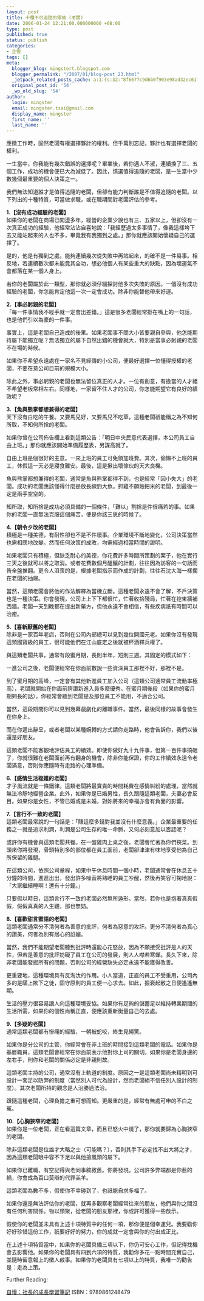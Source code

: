```yaml
---
layout: post
title: 十種不可追隨的領袖 (老闆)
date: 2006-01-24 12:21:00.000000000 +08:00
type: post
published: true
status: publish
categories:
- 企管
tags: []
meta:
  blogger_blog: mingstert.blogspot.com
  blogger_permalink: "/2007/01/blog-post_23.html"
  _jetpack_related_posts_cache: a:1:{s:32:"8f6677c9d6b0f903e98ad32ec61f8deb";a:2:{s:7:"expires";i:1447951893;s:7:"payload";a:3:{i:0;a:1:{s:2:"id";i:58;}i:1;a:1:{s:2:"id";i:174;}i:2;a:1:{s:2:"id";i:149;}}}}
  original_post_id: '54'
  _wp_old_slug: '54'
author:
  login: mingster
  email: mingster.tsai@gmail.com
  display_name: mingster
  first_name: ''
  last_name: ''
---
```

<p>應徵工作時，固然老闆有權選擇夥計的權利。但千萬別忘記，夥計也有選擇老闆的權利。</p>
<p>一生當中，你我能有幾次錯誤的選擇呢？畢業後，若你遇人不淑，連續換了三、五個工作，成功的機會便已大為減低了。因此，慎選值得追隨的老闆，是一生當中少數幾個最重要的個人決策之一。</p>
<p>我們無法知道誰才是值得追隨的老闆，但卻有能力判斷誰是不值得追隨的老闆。以下列出的十種特質，可當做求職，或在職期間對老闆評估的參考。</p>
<p><strong>1.【沒有成功經驗的老闆】<br /></strong>如果你的老闆在商場已闖盪多年，經營的企業少說也有三、五家以上，但卻沒有一次真正成功的經驗，他經常沾沾自喜地說：「我經歷過太多事情了，像我這樣垮下去又能站起來的人也不多，畢竟我有我獨到之處。」那你就應該開始懷疑自己的選擇了。</p>
<p>是的，他是有獨到之處。能夠連續幾次從失敗中再站起來，的確不是一件易事。相反地，若連續數次都未能竟其全功，想必他個人有某些重大的缺點，因為壞運氣不會都落在某一個人身上。</p>
<p>若你的老闆屬於此一類型，那你就必須仔細探討他多次失敗的原因。一個沒有成功經驗的老闆，你怎能肯定他這一次一定會成功。除非你能替他帶來好運。</p>
<p><strong>2.【事必躬親的老闆】 </strong><br />「每一件事情我不經手就一定會出差錯。」這是很多老闆經常掛在嘴上的一句話，也是他們引以為豪的一件事。</p>
<p>事實上，這是老闆自己造成的後果。如果老闆事不問大小皆要親自參與，他怎能期待屬下能獨立呢？無法獨立的屬下自然出錯的機會就大，特別是當事必躬親的老闆不在場的時候。</p>
<p>如果你不希望永遠處在一家名不見經傳的小公司，便最好選擇一位懂得授權的老闆，不要在意公司目前的規模大小。</p>
<p>除此之外，事必躬親的老闆也無法留位真正的人才。一位有創意，有擔當的人才絕不希望老板常相左右。同樣地，一家留不住人才的公司，你怎能期望它有良好的績效呢？</p>
<p><strong>3.【魚與熊掌都想兼得的老闆】<br /></strong>天下沒有白吃的午餐。又要馬兒好，又要馬兒不吃草，這種老闆祇能稱之為不知何所取，不知何所捨的老闆。</p>
<p>如果你曾在公司佈告欄上看到這類公告：「明日中央民意代表選擇，本公司員工自由上班。」那你就應該開始準備履歷表，另謀高就了。</p>
<p>自由上班是個很好的主意。一來上班的員工可免領加班費。其次，偷懶不上班的員工，休假這一天必是寢食難安。最後，這是揪出壞傢伙的天大良機。</p>
<p>魚與熊掌都想兼得的老闆，通常是魚與熊掌都得不到，也是經常「因小失大」的老闆。成功的老闆應該懂得什麼是放長線釣大魚。抓雞不願蝕把米的老闆，到最後一定是兩手空空的。</p>
<p>知所取，知所捨是成功必須具備的一個條件，「難以」割捨是件很痛若的事。如果你的老闆一直無法克服這個痛苦，便是你該三思的時候了。</p>
<p><strong>4.【朝令夕改的老闆】 </strong><br />積極是一種美德，有耐性卻也不是不件壞事。企業環境不斷地變化，公司決策當然也需相應地改變。然而任何決策的成敗，均需經過相當時間的證明。</p>
<p>如果老闆只有積極，但缺乏耐心的美德，你花費許多時間所策劃的案子，他在實行三天之後就可以將之取消。或者花費數個月醞釀的計劃，往往因為訪客的一句話而告全盤推翻。更令人沮喪的是，根據老闆指示而作成的計劃，往往石沈大海一樣擱在老闆的抽屜。</p>
<p>當然，這類老闆會將他的作法解釋為當機立斷。這種老闆永遠不會了解，不戶決策也是一種決策。你會發現，公司上上下下都很忙，忙著收拾殘局，忙著在挖東牆補西牆。老闆一天到晚都在提出新藥方，但他永遠不會相信，有些疾病祇有時間可以治癒。</p>
<p><strong>5.【喜新厭舊的老闆】<br /></strong>除非是一家百年老店，否則在公司內部總可以見到幾位開國元老。如果你沒有發現這類國寶級的員工，很可能他們在江山底定之後就被杯酒釋兵權了。</p>
<p>與這類老闆共事，通常有段蜜月期，長則半年，短則三週。其固定的模式如下：</p>
<p>一進公司之後，老闆便經常在你面前數說一些資深員工那裡不好，那裡不是。</p>
<p>到了蜜月期的高峰，一定會有其他新進員工加入公司（這類公司通常員工流動率極高），老闆就開始在你面前誇讚新進入員多麼優秀。在蜜月期後段（如果你的蜜月期夠長的話），你經常會聽到老闆提及那位員工不能用，不適合公司。</p>
<p>當然，這段期間你可以見到幾幕戲劇化的離職事件。當然，最後同樣的故事會發生在你身上。</p>
<p>而在你遞出辭呈，或者老闆以某種婉轉的方式請你走路時，他會告訴你，我們以後還是好朋友。</p>
<p>這類老闆不能客觀地評估員工的績效。即使你做好九十九件事，但第一百件事搞砸了，你就很難在老闆面前再有翻身的機會，除非你能保證，你的工作績效永遠令老闆滿意，否則你應隨時有走路的心理準備。</p>
<p><strong>6.【感情生活複雜的老闆】</strong><br />才子風流就是一條鐵律。這類老闆將最寶貴的時間耗費在感情糾紛的處理，當然就無法冷靜地經營企業。此外，如果你是已婚男性，長久跟隨這類老闆，夫妻必會反目。如果你是女性，不管已婚或是未婚，對妳將來的幸福亦會有負面的影響。</p>
<p><strong>7.【言行不一致的老闆】<br /></strong>這類老闆最常說的一句話是：「賺這麼多錢對我並沒有什麼意義。」企業最重要的任務之一就是追求利潤，利潤是公司生存的唯一命脈，又何必刻意加以否認呢？</p>
<p>或許你有機會與這類老闆共餐。在一盤雞肉上桌之後，老闆會忙著為你們挾菜。到頭來你將發現，骨頭特別多的部位都在員工面前，老闆卻津津有味地享受他為自己所保留的雞腿。</p>
<p>在這類公司，依照公司章程，如果中午休息時間一個小時，老闆通常會在休息五十分鐘的時間，進進出出，發出許多噪音將熟睡的員工吵醒，然後再笑容可掬地說：「大家繼續睡啊！還有十分鐘。」</p>
<p>只要假以時日，這類言行不一致的老闆必然無所遁形。當然，若你也是抱著真真假假，假假真真的人生觀，那也無妨。</p>
<p><strong>8.【喜歡甜言蜜語的老闆】 </strong><br />這類老闆通常分不清何者為善意的批評，何者為惡意的攻訐。更分不清何者為真心的讚美，何者為別有居心的諂媚。</p>
<p>當然，我們不能期望老闆聽到批評時還能心花怒放，因為不願接受批評是人的天性，但若是善意的批評妨礙了員工在公司的發展，則人人噤若寒蟬。長久下來，除非老闆能發掘所有的問題，否則公司的經營缺失必定永遠不能獲得改善。</p>
<p>更重要地，這種環境具有反淘汰的作用。小人當道，正直的員工不受重用，公司內多的是瞞上欺下之徒，固守原則的員工便一心求去。如此，振衰起敝之日便遙遙無期。</p>
<p>生活的壓力很容易讓人向這種環境妥協。如果你有足夠的儲蓄足以維持轉業期間的生活所需，如果你的個性尚稱正直，便應該重新衡量自己的去處。</p>
<p><strong>9.【多疑的老闆】<br /></strong>通常這類老闆都有慘痛的經驗，一朝被蛇咬，終生見繩驚。</p>
<p>如果你是分公司的主管，你經常會在非上班的時間接到這類老闆的電話。如果你是基層職員，這類老闆會經常在你面前表示他對你上司的關切。如果你是老闆身邊的左右手，則你和老闆的關係必定是非親則故。</p>
<p>這類老闆主持的公司，通常沒有上軌道的制度。原因之一是這類老闆尚未精明到可設計一套足以防弊的制度（當然別人可代為設計，然而老闆絕不信任別人設計的制度）。其次老闆所持的觀念是人治勝過法治。</p>
<p>跟隨這種老闆，心理負擔之重可想而知。更嚴重的是，經常有無處可申的不白之冤。</p>
<p><strong>10.【心胸狹窄的老闆】 </strong><br />如果你是一位老闆，正在看這篇文章，而且已怒火中燒了，那你就要歸為心胸狹窄的老闆。</p>
<p>除非這類老闆是位雄才大略之士（可能嗎？），否則其手下必定找不出大將之才，因為這類老闆眼中容不下足以與他搶風頭的屬下。</p>
<p>如果你已離職，有空記得與老同事敘敘舊。你將發現，公司許多弊端都是你惹的禍，你會成為百口莫辯的代罪羔羊。</p>
<p>這類老闆為數不多，假使你不幸碰到了，也祇能自求多福了。</p>
<p>如果你還是無法評估你的老闆，就再多觀察老闆經常往來的朋友，他們與你之間沒有任何利害關係。物以類聚，從老闆的朋友那裡，你或許可獲得一些啟示。</p>
<p>假使你的老闆並未具有上述十項特質中的任何一項，那你便是個幸運兒。我要勸你好好珍惜這份工作，祇要好好的努力，你的成就一定會與你的付出成正比。</p>
<p>在上述十項特質當中，如果你的老闆具備三項以下，你仍可安心工作，但記得找機會去影響他。如果你的老闆具有四到六項的特質，我勸你多花一點時間充實自己，並隨時留意報上的徵人啟事。如果你的老闆具有七項以上的特質，我唯一的勸告是：走為上策。</p>
<p>
<div>Further Reading: </div>
<p><a href="http://www.cite.com.tw/product_info.php?products_id=12310" target="_blank">自慢：社長的成長學習筆記</a> ISBN：9789861248479</p>
